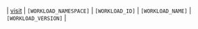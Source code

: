 | [visit]([BASE_URL]/p/[PROJECT_ID]/workload/[WORKLOAD_ID]) | `[WORKLOAD_NAMESPACE]` | `[WORKLOAD_ID]` | `[WORKLOAD_NAME]` | `[WORKLOAD_VERSION]` |